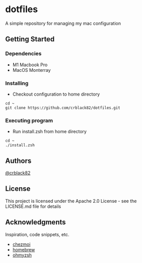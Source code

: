 # dotfiles

A simple repository for managing my mac configuration

## Getting Started

### Dependencies

* M1 Macbook Pro
* MacOS Monterray

### Installing

* Checkout configuration to home directory

```
cd ~
git clone https://github.com/crblack82/dotfiles.git
```

### Executing program

* Run install.zsh from home directory
```
cd ~
./install.zsh
```

## Authors

[@crblack82](https://twitter.com/crblack82)

## License

This project is licensed under the Apache 2.0 License - see the LICENSE.md file for details

## Acknowledgments

Inspiration, code snippets, etc.
* [chezmoi](https://www.chezmoi.io)
* [homebrew](https://brew.sh)
* [ohmyzsh](https://ohmyz.sh)